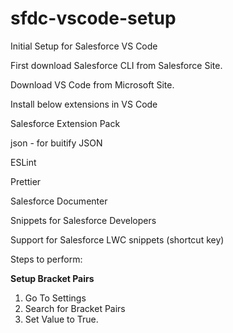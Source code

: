 # sfdc-vscode-setup
Initial Setup for Salesforce VS Code

First download Salesforce CLI from Salesforce Site.

Download VS Code from Microsoft Site.

Install below extensions in VS Code

Salesforce Extension Pack

json - for buitify JSON 

ESLint

Prettier

Salesforce Documenter

Snippets for Salesforce Developers

Support for Salesforce LWC snippets (shortcut key)

Steps to perform:

**Setup Bracket Pairs**
1. Go To Settings
2. Search for Bracket Pairs
3. Set Value to True.
